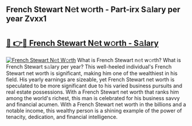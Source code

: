 ## French Stewart N𝚎t w𝚘rth - Part-irx S𝚊lary per year Zvxx1

# <h2><a href="http://gc2krqx.nevu.top/?p=French+Stewart">🔗 👉🔴 French Stewart N𝚎t w𝚘rth - S𝚊lary</a></h2>

[![French Stewart N𝚎t W𝚘rth](https://i.imgur.com/Oavwk0R.jpeg)](http://gc2krqx.nevu.top/?p=French+Stewart)
What is French Stewart n𝚎t w𝚘rth? What is French Stewart s𝚊lary per year?
This well-heeled individual's French Stewart net worth is significant, making him one of the wealthiest in his field. His yearly earnings are sizeable, yet French Stewart net worth is speculated to be more significant due to his varied business pursuits and real estate possessions. With a French Stewart net worth that ranks him among the world's richest, this man is celebrated for his business savvy and financial acumen. With a French Stewart net worth in the billions and a notable income, this wealthy person is a shining example of the power of tenacity, dedication, and financial intelligence.
